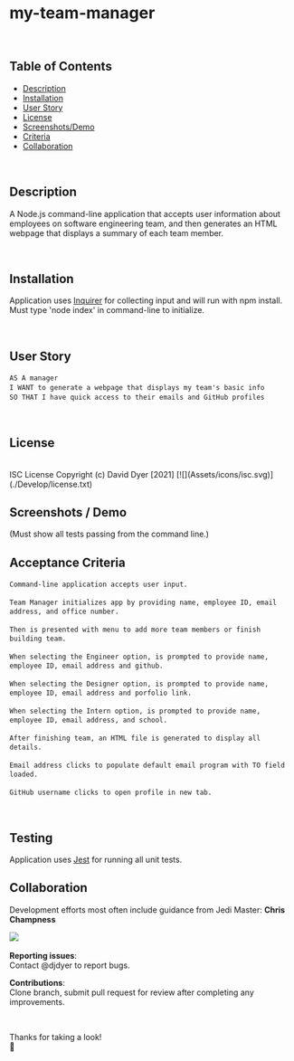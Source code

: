 # my-team-manager

<br />

## Table of Contents

- [Description](#description)
- [Installation](#installation)
- [User Story](#user-story)
- [License](#license)
- [Screenshots/Demo](#screenshots-demo)
- [Criteria](#acceptance-criteria)
- [Collaboration](#collaboration)

<br />

## Description

A Node.js command-line application that accepts user information about employees on software engineering team, and then generates an HTML webpage that displays a summary of each team member.

<br />

## Installation

Application uses [Inquirer](https://www.npmjs.com/package/inquirer) for collecting input and will run with npm install. Must type 'node index' in command-line to initialize.

<br />

## User Story

```md
AS A manager
I WANT to generate a webpage that displays my team's basic info
SO THAT I have quick access to their emails and GitHub profiles
```

<br />

## License

<br />
ISC License  
Copyright (c) David Dyer [2021]  
[![](Assets/icons/isc.svg)](./Develop/license.txt)

<br />

## Screenshots / Demo

(Must show all tests passing from the command line.)
<br />

## Acceptance Criteria

```
Command-line application accepts user input.

Team Manager initializes app by providing name, employee ID, email address, and office number.

Then is presented with menu to add more team members or finish building team.

When selecting the Engineer option, is prompted to provide name, employee ID, email address and github.

When selecting the Designer option, is prompted to provide name, employee ID, email address and porfolio link.

When selecting the Intern option, is prompted to provide name, employee ID, email address, and school.

After finishing team, an HTML file is generated to display all details.

Email address clicks to populate default email program with TO field loaded.

GitHub username clicks to open profile in new tab.

```

<br />

## Testing

Application uses [Jest](https://www.npmjs.com/package/jest) for running all unit tests.

## Collaboration

Development efforts most often include guidance from Jedi Master: **Chris Champness**

[![](https://avatars.githubusercontent.com/u/87551272?v=4?width=100&button=false)](https://github.com/CChampness)

**Reporting issues**:  
Contact @djdyer to report bugs.

**Contributions**:  
Clone branch, submit pull request for review after completing any improvements.

<br />

Thanks for taking a look!  
👋
